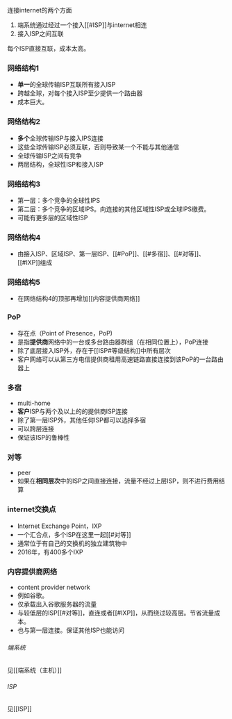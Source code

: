 连接internet的两个方面
1. 端系统通过经过一个接入[[#ISP]]与internet相连
2. 接入ISP之间互联

每个ISP直接互联，成本太高。


### 网络结构1
- **单一**的全球传输ISP互联所有接入ISP
- 跨越全球，对每个接入ISP至少提供一个路由器
- 成本巨大。


### 网络结构2
- **多个**全球传输ISP与接入IPS连接
- 这些全球传输ISP必须互联，否则导致某一个不能与其他通信
- 全球传输ISP之间有竞争
- 两层结构，全球性ISP和接入ISP

### 网络结构3
- 第一层：多个竞争的全球性IPS
- 第二层：多个竞争的区域IPS。向连接的其他区域性ISP或全球IPS缴费。
- 可能有更多层的区域性ISP

### 网络结构4
- 由接入ISP、区域ISP、第一层ISP、[[#PoP]]、[[#多宿]]、[[#对等]]、[[#IXP]]组成

### 网络结构5
- 在网络结构4的顶部再增加[[内容提供商网络]]

### PoP
- 存在点（Point of Presence，PoP)
- 是指**提供商**网络中的一台或多台路由器群组（在相同位置上），PoP连接
- 除了底层接入ISP外，存在于[[ISP#等级结构]]中所有层次
- 客户网络可以从第三方电信提供商租用高速链路直接连接到该PoP的一台路由器上

### 多宿
- multi-home
- **客户**ISP与两个及以上的的提供商ISP连接
- 除了第一层ISP外，其他任何ISP都可以选择多宿
- 可以跨层连接
- 保证该ISP的鲁棒性


### 对等
- peer
- 如果在**相同层次**中的ISP之间直接连接，流量不经过上层ISP，则不进行费用结算

### internet交换点
- Internet Exchange Point，IXP
- 一个汇合点，多个ISP在这里一起[[#对等]]
- 通常位于有自己的交换机的独立建筑物中
- 2016年，有400多个IXP


### 内容提供商网络
- content provider network
- 例如谷歌。
- 仅承载出入谷歌服务器的流量
- 与较低层的ISP[[#对等]]，直连或者[[#IXP]]，从而绕过较高层。节省流量成本。
- 也与第一层连接。保证其他ISP也能访问

###### 端系统
见[[端系统（主机）]]

###### ISP
见[[ISP]]